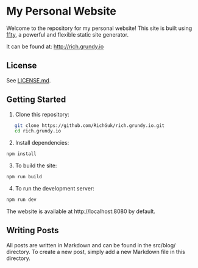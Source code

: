 # My Personal Website

Welcome to the repository for my personal website! This site is built using
[11ty](https://www.11ty.dev/), a powerful and flexible static site generator.

It can be found at: http://rich.grundy.io

## License

See [LICENSE.md](LICENSE.md).

## Getting Started

1. Clone this repository:

```bash
   git clone https://github.com/RichGuk/rich.grundy.io.git
   cd rich.grundy.io
```

2. Install dependencies:


```bash
npm install
```

3. To build the site:

```bash
npm run build
```

4. To run the development server:

```bash
npm run dev
```

The website is available at http://localhost:8080 by default.

## Writing Posts

All posts are written in Markdown and can be found in the src/blog/ directory.
To create a new post, simply add a new Markdown file in this directory.
